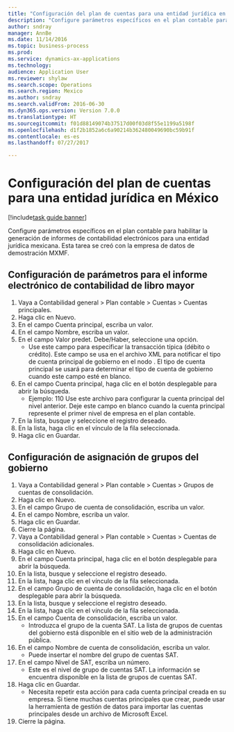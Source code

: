 ```yaml
--- 
title: "Configuración del plan de cuentas para una entidad jurídica en México"
description: "Configure parámetros específicos en el plan contable para habilitar la generación de informes de contabilidad electrónicos para una entidad jurídica mexicana."
author: sndray
manager: AnnBe
ms.date: 11/14/2016
ms.topic: business-process
ms.prod: 
ms.service: dynamics-ax-applications
ms.technology: 
audience: Application User
ms.reviewer: shylaw
ms.search.scope: Operations
ms.search.region: Mexico
ms.author: sndray
ms.search.validFrom: 2016-06-30
ms.dyn365.ops.version: Version 7.0.0
ms.translationtype: HT
ms.sourcegitcommit: f01d88149074b37517d00f03d8f55e1199a5198f
ms.openlocfilehash: d1f2b1852a6c6a90214b362480049690bc59b91f
ms.contentlocale: es-es
ms.lasthandoff: 07/27/2017

---
```

# <a name="set-up-the-chart-of-accounts-for-a-legal-entity-in-mexico"></a>Configuración del plan de cuentas para una entidad jurídica en México

[!include[task guide banner](../../includes/task-guide-banner.md)]

Configure parámetros específicos en el plan contable para habilitar la generación de informes de contabilidad electrónicos para una entidad jurídica mexicana. Esta tarea se creó con la empresa de datos de demostración MXMF.


## <a name="set-up-parameters-for-electronic-ledger-accounting-report"></a>Configuración de parámetros para el informe electrónico de contabilidad de libro mayor
1. Vaya a Contabilidad general > Plan contable > Cuentas > Cuentas principales.
2. Haga clic en Nuevo.
3. En el campo Cuenta principal, escriba un valor.
4. En el campo Nombre, escriba un valor.
5. En el campo Valor predet. Debe/Haber, seleccione una opción.
    * Use este campo para especificar la transacción típica (débito o crédito). Este campo se usa en el archivo XML para notificar el tipo de cuenta principal de gobierno en el nodo <Natur>.  El tipo de cuenta principal se usará para determinar el tipo de cuenta de gobierno cuando este campo esté en blanco.  
6. En el campo Cuenta principal, haga clic en el botón desplegable para abrir la búsqueda.
    * Ejemplo: 110 Use este archivo para configurar la cuenta principal del nivel anterior.     Deje este campo en blanco cuando la cuenta principal represente el primer nivel de empresa en el plan contable.    
7. En la lista, busque y seleccione el registro deseado.
8. En la lista, haga clic en el vínculo de la fila seleccionada.
9. Haga clic en Guardar.

## <a name="set-up-government-group-mapping"></a>Configuración de asignación de grupos del gobierno
1. Vaya a Contabilidad general > Plan contable > Cuentas > Grupos de cuentas de consolidación.
2. Haga clic en Nuevo.
3. En el campo Grupo de cuenta de consolidación, escriba un valor.
4. En el campo Nombre, escriba un valor.
5. Haga clic en Guardar.
6. Cierre la página.
7. Vaya a Contabilidad general > Plan contable > Cuentas > Cuentas de consolidación adicionales.
8. Haga clic en Nuevo.
9. En el campo Cuenta principal, haga clic en el botón desplegable para abrir la búsqueda.
10. En la lista, busque y seleccione el registro deseado.
11. En la lista, haga clic en el vínculo de la fila seleccionada.
12. En el campo Grupo de cuenta de consolidación, haga clic en el botón desplegable para abrir la búsqueda.
13. En la lista, busque y seleccione el registro deseado.
14. En la lista, haga clic en el vínculo de la fila seleccionada.
15. En el campo Cuenta de consolidación, escriba un valor.
    * Introduzca el grupo de la cuenta SAT. La lista de grupos de cuentas del gobierno está disponible en el sitio web de la administración pública.    
16. En el campo Nombre de cuenta de consolidación, escriba un valor.
    * Puede insertar el nombre del grupo de cuentas SAT.    
17. En el campo Nivel de SAT, escriba un número.
    * Este es el nivel de grupo de cuentas SAT. La información se encuentra disponible en la lista de grupos de cuentas SAT.  
18. Haga clic en Guardar.
    * Necesita repetir esta acción para cada cuenta principal creada en su empresa. Si tiene muchas cuentas principales que crear, puede usar la herramienta de gestión de datos para importar las cuentas principales desde un archivo de Microsoft Excel.  
19. Cierre la página.


